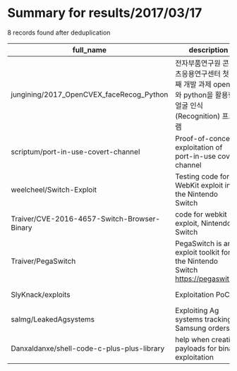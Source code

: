 
# Summary for results/2017/03/17
    
8 records found after deduplication

| full_name | description | html_url | matched_list | matched_count | pushed_at | size | stargazers_count | language | forks_count |
|---------------------------------------------|-------------------------------------------------------------------------------|----------------------------------------------------------------|----------------------|-----------------|---------------------------|--------|--------------------|------------|---------------|
| jungining/2017_OpenCVEX_faceRecog_Python | 전자부품연구원 콘텐츠응용연구센터 첫번째 개발 과제 openCV와 python을 활용한 얼굴 인식(Recognition) 프로그램 | https://github.com/jungining/2017_OpenCVEX_faceRecog_Python | ['cve-2'] | 1 | 2017-03-17 01:59:14+00:00 | 5274 | 0 | Python | 0 |
| scriptum/port-in-use-covert-channel | Proof-of-concept exploitation of port-in-use covert channel | https://github.com/scriptum/port-in-use-covert-channel | ['exploit'] | 1 | 2017-03-17 20:52:58+00:00 | 14 | 0 | C | 0 |
| weelcheel/Switch-Exploit | Testing code for WebKit exploit in the Nintendo Switch | https://github.com/weelcheel/Switch-Exploit | ['exploit'] | 1 | 2017-03-17 00:43:53+00:00 | 89 | 7 | HTML | 4 |
| Traiver/CVE-2016-4657-Switch-Browser-Binary | code for webkit exploit, Nintendo Switch | https://github.com/Traiver/CVE-2016-4657-Switch-Browser-Binary | ['cve-2', 'exploit'] | 2 | 2017-03-17 01:52:12+00:00 | 90 | 4 | HTML | 0 |
| Traiver/PegaSwitch | PegaSwitch is an exploit toolkit for the Nintendo Switch https://pegaswit.ch/ | https://github.com/Traiver/PegaSwitch | ['exploit'] | 1 | 2017-03-17 01:59:07+00:00 | 17 | 1 | JavaScript | 0 |
| SlyKnack/exploits | Exploitation PoC | https://github.com/SlyKnack/exploits | ['exploit'] | 1 | 2017-03-17 11:37:49+00:00 | 1 | 2 | Python | 1 |
| salmg/LeakedAgsystems | Exploiting Ag systems tracking Samsung orders | https://github.com/salmg/LeakedAgsystems | ['exploit'] | 1 | 2017-03-17 15:54:32+00:00 | 2 | 1 | Python | 1 |
| Danxaldanxe/shell-code-c-plus-plus-library | help when creating payloads for binary exploitation | https://github.com/Danxaldanxe/shell-code-c-plus-plus-library | ['exploit'] | 1 | 2017-03-17 19:46:22+00:00 | 6 | 0 | C++ | 1 |
